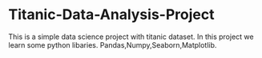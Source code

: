 # Titanic-Data-Analysis-Project
This is a simple data science project with titanic dataset. In this project we learn some python libaries. Pandas,Numpy,Seaborn,Matplotlib.
